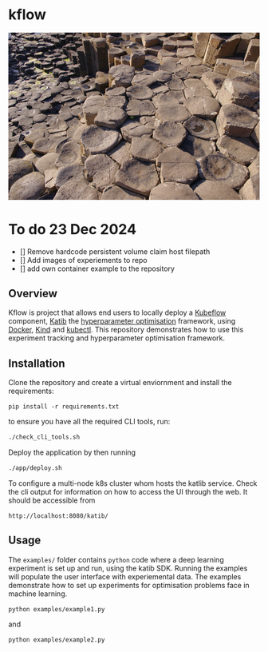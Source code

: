 # kflow

![](img/kflow.jpg 'locally-kubeflow')

# To do 23 Dec 2024
- [] Remove hardcode persistent volume claim host filepath 
- [] Add images of experiements to repo
- [] add own container example to the repository 
## Overview 

Kflow is project that allows end users to locally deploy a [Kubeflow](https://www.kubeflow.org/) component, [Katib](https://www.kubeflow.org/docs/components/katib/overview/) the [hyperparameter optimisation](https://en.wikipedia.org/wiki/Hyperparameter_optimization) framework, using [Docker](https://www.docker.com/), [Kind](https://kind.sigs.k8s.io/) and [kubectl](https://kubernetes.io/docs/reference/kubectl/). This repository demonstrates how to use this experiment tracking and hyperparameter optimisation framework. 


## Installation


Clone the repository and create a virtual enviornment and install the requirements: 

```
pip install -r requirements.txt
```

to ensure you have all the required CLI tools, run:
```bash
./check_cli_tools.sh
```

Deploy the application by then running
```bash 
./app/deploy.sh
```

To configure a multi-node k8s cluster whom hosts the katlib service. Check the cli output for information on how to access the UI through the web. It should be accessible from
```
http://localhost:8080/katib/
```


## Usage 

The `examples/` folder contains `python` code where a deep learning experiment is set up and run, using the katib SDK. Running the examples will populate the user interface with experiemental data. The examples demonstrate how to set up experiments for optimisation problems face in machine learning.  
```
python examples/example1.py
```
and 
```
python examples/example2.py
```
